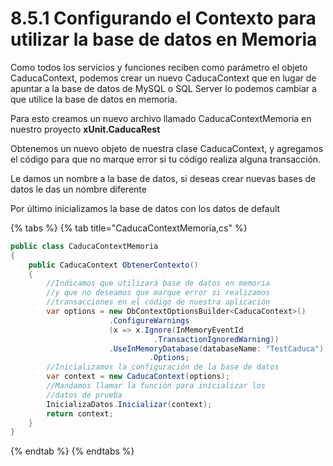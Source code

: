# 8.5.1 Configurando el Contexto para utilizar la base de datos en Memoria

Como todos los servicios y funciones reciben como parámetro el objeto CaducaContext, podemos crear un nuevo CaducaContext que en lugar de apuntar a la base de datos de MySQL o SQL Server lo podemos cambiar a que utilice la base de datos en memoria. 

Para esto creamos un nuevo archivo llamado CaducaContextMemoria en nuestro proyecto **xUnit.CaducaRest**

Obtenemos un nuevo objeto de nuestra clase CaducaContext, y agregamos el código para que no marque error si tu código realiza alguna transacción.

Le damos un nombre a la base de datos, si deseas crear nuevas bases de datos le das un nombre diferente

Por último inicializamos la base de datos con los datos de default

{% tabs %}
{% tab title="CaducaContextMemoria,cs" %}
```csharp
public class CaducaContextMemoria
{
    public CaducaContext ObtenerContexto()
    {
        //Indicamos que utilizará base de datos en memoria
        //y que no deseamos que marque error si realizamos
        //transacciones en el código de nuestra aplicación
        var options = new DbContextOptionsBuilder<CaducaContext>()
                      .ConfigureWarnings
                      (x => x.Ignore(InMemoryEventId
                                .TransactionIgnoredWarning))
                      .UseInMemoryDatabase(databaseName: "TestCaduca")
                               .Options;
        //Inicializamos la configuración de la base de datos
        var context = new CaducaContext(options);
        //Mandamos llamar la función para inicializar los 
        //datos de prueba
        InicializaDatos.Inicializar(context);
        return context;
    }
}
```
{% endtab %}
{% endtabs %}



